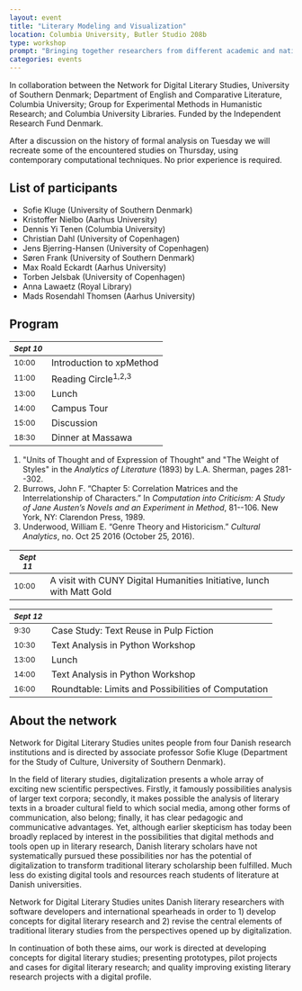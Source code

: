 ```yaml
---
layout: event
title: "Literary Modeling and Visualization"
location: Columbia University, Butler Studio 208b
type: workshop
prompt: "Bringing together researchers from different academic and national traditions, this workshop explores the limits and the possibilities of formal literary analysis."
categories: events
---
```


In collaboration between the Network for Digital Literary Studies, University of Southern
Denmark; Department of English and Comparative Literature, Columbia University; Group for
Experimental Methods in Humanistic Research; and Columbia University Libraries. Funded by the
Independent Research Fund Denmark.

After a discussion on the history of formal analysis on Tuesday we will recreate some of the
encountered studies on Thursday, using contemporary computational techniques. No prior
experience is required.

## List of participants

- Sofie Kluge (University of Southern Denmark)
- Kristoffer Nielbo (Aarhus University)
- Dennis Yi Tenen (Columbia University)
- Christian Dahl (University of Copenhagen)
- Jens Bjerring-Hansen (University of Copenhagen)
- Søren Frank (University of Southern Denmark)
- Max Roald Eckardt (Aarhus University)
- Torben Jelsbak (University of Copenhagen)
- Anna Lawaetz (Royal Library)
- Mads Rosendahl Thomsen (Aarhus University)

## Program

| <small>*Sept 10*</small> |                                |
| -------------            | -------------------------      |
| <small>10:00</small>     | Introduction to xpMethod       |
| <small>11:00</small>     | Reading Circle<sup>1,2,3</sup> |
| <small>13:00</small>     | Lunch                          |
| <small>14:00</small>     | Campus Tour                    |
| <small>15:00</small>     | Discussion                     |
| <small>18:30</small>     | Dinner at Massawa              |

1. "Units of Thought and of Expression of Thought" and "The Weight of Styles" in the *Analytics
   of Literature* (1893) by L.A. Sherman, pages 281--302.
2. Burrows, John F. “Chapter 5: Correlation Matrices and the Interrelationship of Characters.”
   In *Computation into Criticism: A Study of Jane Austen’s Novels and an Experiment in Method*,
81--106. New York, NY: Clarendon Press, 1989.
3. Underwood, William E. “Genre Theory and Historicism.” *Cultural Analytics*, no. Oct 25 2016
   (October 25, 2016).

| <small>*Sept 11*</small> |                                                                        |
| -------------            | -------------------------                                              |
| <small>10:00</small>     | A visit with CUNY Digital Humanities Initiative, lunch with Matt Gold  |


| <small>*Sept 12*</small> |                                                     |
| -------------            | -------------------------------------------------   |
| <small>9:30</small>     | Case Study: Text Reuse in Pulp Fiction              |
| <small>10:30</small>    | Text Analysis in Python Workshop                    |
| <small>13:00</small>    | Lunch                                               |
| <small>14:00</small>    | Text Analysis in Python Workshop                    |
| <small>16:00</small>    | Roundtable: Limits and Possibilities of Computation |

## About the network

Network for Digital Literary Studies unites people from four Danish research institutions and
is directed by associate professor Sofie Kluge (Department for the Study of Culture, University
of Southern Denmark).

In the field of literary studies, digitalization presents a whole array of exciting new
scientific perspectives. Firstly, it famously possibilities analysis of larger text corpora;
secondly, it makes possible the analysis of literary texts in a broader cultural field to which
social media, among other forms of communication, also belong; finally, it has clear pedagogic
and communicative advantages. Yet, although earlier skepticism has today been broadly replaced
by interest in the possibilities that digital methods and tools open up in literary research,
Danish literary scholars have not systematically pursued these possibilities nor has the
potential of digitalization to transform traditional literary scholarship been fulfilled. Much
less do existing digital tools and resources reach students of literature at Danish
universities.

Network for Digital Literary Studies unites Danish literary researchers with software
developers and international spearheads in order to 1) develop concepts for digital literary
research and 2) revise the central elements of traditional literary studies from the
perspectives opened up by digitalization.

In continuation of both these aims, our work is directed at developing concepts for digital
literary studies; presenting prototypes, pilot projects and cases for digital literary
research; and quality improving existing literary research projects with a digital profile.

